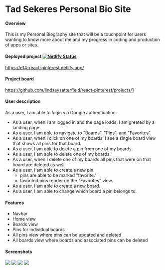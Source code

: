 # Tad Sekeres Personal Bio Site

#### Overview
This is my Personal Biography site that will be a touchpoint for users wanting to know more about me and my progress in coding and production of apps or sites.

#### Deployed project [![Netlify Status](https://api.netlify.com/api/v1/badges/51295c9f-a976-4fa0-9e47-34d4285a3eb2/deploy-status)](https://app.netlify.com/sites/e14-react-pinterest/deploys)
https://e14-react-pinterest.netlify.app/

#### Project board
https://github.com/lindseysatterfield/react-pinterest/projects/1

#### User description
As a user, I am able to login via Google authentication.
- As a user, when I am logged in and the page loads, I am greeted by a landing page.
- As a user, I am able to navigate to "Boards", "Pins", and "Favorites".
- As a user, when I click on one of my boards, I see a single board view that shows all pins for that board.
- As a user, I am able to delete a pin from one of my boards.
- As a user, I am able to delete one of my boards.
- As a user, when I delete one of my boards all pins that were on that board are deleted as well.
- As a user, I am able to create a new pin.
  - pins are able to be marked "favorite."
  - favorited pins render on the "Favorites" view.
- As a user, I am able to create a new board.
- As a user, I am able to change which board a pin belongs to.

#### Features
- Navbar 
- Home view
- Boards view
- Pins for individual boards 
- All pins view where pins can be updated and deleted
- All boards view where boards and associated pins can be deleted

#### Screenshots
![](./src/assets/landingPage.png)
![](./src/assets/boardsview.png)
![](./src/assets/pins.png)
![](./src/assets/favoritepage.png)
